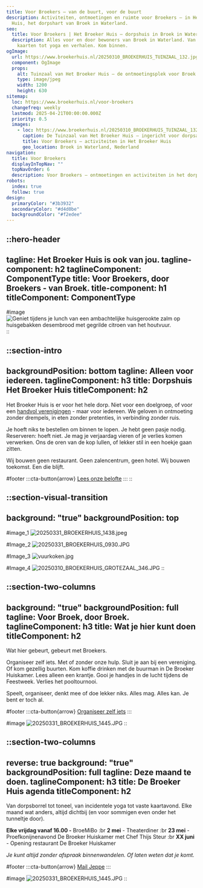 ```yaml
---
title: Voor Broekers – van de buurt, voor de buurt
description: Activiteiten, ontmoetingen en ruimte voor Broekers – in Het Broeker
  Huis, het dorpshart van Broek in Waterland.
seo:
  title: Voor Broekers | Het Broeker Huis – dorpshuis in Broek in Waterland
  description: Alles voor en door bewoners van Broek in Waterland. Van klussen en
    kaarten tot yoga en verhalen. Kom binnen.
ogImage:
  url: https://www.broekerhuis.nl/20250310_BROEKERHUIS_TUINZAAL_132.jpg
  component: OgImage
  props:
    alt: Tuinzaal van Het Broeker Huis – de ontmoetingsplek voor Broek in Waterland
    type: image/jpeg
    width: 1200
    height: 630
sitemap:
  loc: https://www.broekerhuis.nl/voor-broekers
  changefreq: weekly
  lastmod: 2025-04-21T00:00:00.000Z
  priority: 0.5
  images:
    - loc: https://www.broekerhuis.nl/20250310_BROEKERHUIS_TUINZAAL_132.jpg
      caption: De Tuinzaal van Het Broeker Huis – ingericht voor dorpsactiviteiten
      title: Voor Broekers – activiteiten in Het Broeker Huis
      geo_location: Broek in Waterland, Nederland
navigation:
  title: Voor Broekers
  displayInTopNav: ""
  topNavOrder: 6
  description: Voor Broekers – ontmoetingen en activiteiten in het dorpshart
robots:
  index: true
  follow: true
design:
  primaryColor: "#3b3932"
  secondaryColor: "#d4d0be"
  backgroundColor: "#f2edee"
---
```


::hero-header
---
tagline: Het Broeker Huis is ook van jou.
tagline-component: h2
taglineComponent: ComponentType
title: Voor Broekers, door Broekers - van Broek.
title-component: h1
titleComponent: ComponentType
---
#image
![Geniet tijdens je lunch van een ambachtelijke huisgerookte zalm op huisgebakken desembrood met gegrilde citroen van het houtvuur.](/20250310_BROEKERHUIS_SCENERY_647.JPG)
::

::section-intro
---
backgroundPosition: bottom
tagline: Alleen voor iedereen.
taglineComponent: h3
title: Dorpshuis Het Broeker Huis
titleComponent: h2
---
Het Broeker Huis is er voor het hele dorp. Niet voor een doelgroep, of voor een [handvol verenigingen](https://www.debroekergemeenschap.nl/Over/Verenigingen) - maar voor iedereen. We geloven in ontmoeting zonder drempels, in eten zonder pretenties, in verbinding zonder ruis.

Je hoeft niks te bestellen om binnen te lopen. Je hebt geen pasje nodig. Reserveren: hoeft niet. Je mag je verjaardag vieren of je verlies komen verwerken. Ons de oren van de kop lullen, of lekker stil in een hoekje gaan zitten.

Wij bouwen geen restaurant. Geen zalencentrum, geen hotel. Wij bouwen toekomst. Een die blijft.

#footer
  :::cta-button{arrow}
  [Lees onze belofte](/het-broeker-huis)
  :::
::

::section-visual-transition
---
background: "true"
backgroundPosition: top
---
#image_1
![20250331\_BROEKERHUIS\_1438.jpeg](/20250310_BROEKERHUIS_SCENERY_644.JPG)

#Image_2
![20250331\_BROEKERHUIS\_0930.JPG](/20250310_BROEKERHUIS_SCENERY_631.JPG)

#Image_3
![vuurkoken.jpg](/20250310_BROEKERHUIS_SCENERY_595.JPG)

#Image_4
![20250310\_BROEKERHUIS\_GROTEZAAL\_346.JPG](/20250310_BROEKERHUIS_SCENERY_629.JPG)
::

::section-two-columns
---
background: "true"
backgroundPosition: full
tagline: Voor Broek, door Broek.
taglineComponent: h3
title: Wat je hier kunt doen
titleComponent: h2
---
Wat hier gebeurt, gebeurt met Broekers.

Organiseer zelf iets. Met of zonder onze hulp. Sluit je aan bij een vereniging. Of kom gezellig buurten. Kom koffie drinken met de buurman in De Broeker Huiskamer. Lees alleen een krantje. Gooi je handjes in de lucht tijdens de Feestweek. Verlies het pooltournooi.

Speelt, organiseer, denkt mee of doe lekker niks. Alles mag. Alles kan. Je bent er toch al.

#footer
  :::cta-button{arrow}
  [Organiseer zelf iets](mailto\:dorp@broekerhuis.nl)
  :::

#image
![20250331\_BROEKERHUIS\_1445.JPG](/20250331_BROEKERHUIS_1578.JPG)
::

::section-two-columns
---
reverse: true
background: "true"
backgroundPosition: full
tagline: Deze maand te doen.
taglineComponent: h3
title: De Broeker Huis agenda
titleComponent: h2
---
Van dorpsborrel tot toneel, van incidentele yoga tot vaste kaartavond. Elke maand wat anders, altijd dichtbij (en voor sommigen even onder het tunneltje door).

**Elke vrijdag vanaf 16.00 -** BroeMiBo :br **2 mei** - Theaterdiner :br **23 mei** - Proefkonijnenavond De Broeker Huiskamer met Chef Thijs Steur :br **XX juni** - Opening restaurant De Broeker Huiskamer

*Je kunt altijd zonder afspraak binnenwandelen. Of laten weten dat je komt.*

#footer
  :::cta-button{arrow}
  [Mail Jeppe](/)
  :::

#image
![20250331\_BROEKERHUIS\_1445.JPG](/20250331_BROEKERHUIS_0297.JPG)
::
